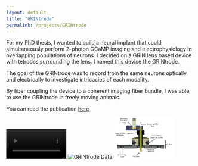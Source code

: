 ```yaml
---
layout: default
title: "GRINtrode"
permalink: /projects/GRINtrode
---
```

For my PhD thesis, I wanted to build a neural implant that could simultaneously perform 2-photon GCaMP imaging and electrophysiology in overlapping populations of neurons. I decided on a GRIN lens based device with tetrodes surrounding the lens. I named this device the GRINtrode. 

The goal of the GRINtrode was to record from the same neurons optically and electrically to investigate intricacies of each modality. 

By fiber coupling the device to a coherent imaging fiber bundle, I was able to use the GRINtrode in freely moving animals. 

You can read the publication [here](https://doi.org/10.1117/1.NPh.9.4.045009)

<p float="left">
    <video src="../assets/GRINtrode.mp4" width="32%" controls></video>
    <img src="../assets/data.gif" alt="GRINtrode Data" width="32%"/>
    <img src="../assets/GRINtrode.png" alt="GRINtrode Schematic" width="32%"/>
</p>